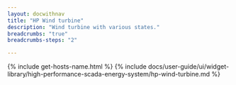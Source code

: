 ```yaml
---
layout: docwithnav
title: "HP Wind turbine"
description: "Wind turbine with various states."
breadcrumbs: "true"
breadcrumbs-steps: "2"

---
```

{% include get-hosts-name.html %}
{% include docs/user-guide/ui/widget-library/high-performance-scada-energy-system/hp-wind-turbine.md %}
